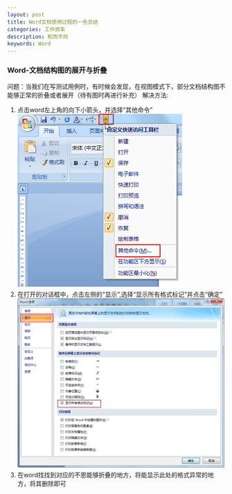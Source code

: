 ```yaml
---
layout: post
title: Word文档使用过程的一些总结
categories: 工作效率
description: 和而不同
keywords: Word
---
```


### Word-文档结构图的展开与折叠
问题：当我们在写测试用例时，有时候会发现，在视图模式下，部分文档结构图不能够正常的折叠或者展开（待有图时再进行补充）
解决方法:  


1. 点击word左上角的向下小箭头，并选择“其他命令”
![2015-5-7-1](/images/2015-5-7-1.png)
2. 在打开的对话框中，点击左侧的“显示”,选择“显示所有格式标记”并点击“确定”
![2015-5-7-2](/images/2015-5-7-2.png)
3. 在word找找到对应的不恩能够折叠的地方，将能显示此处的格式异常的地方，将其删除即可
